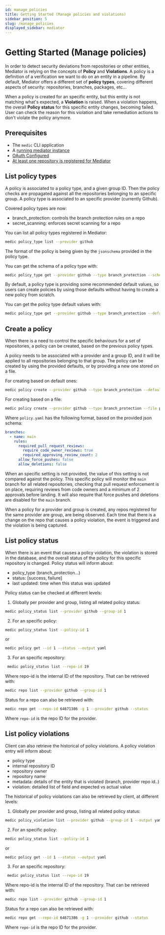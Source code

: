 ```yaml
---
id: manage_policies
title: Getting Started (Manage policies and violations)
sidebar_position: 5
slug: /manage_policies
displayed_sidebar: mediator
---
```


# Getting Started (Manage policies)

In order to detect security deviations from repositories or other entities, Mediator is relying on the concepts of **Policy** and **Violations**.
A policy is a definition of a verification we want to do on an entity in a pipeline. By default, Mediator offers a different set
of **policy types**, covering different aspects of security: repositories, branches, packages, etc...

When a policy is created for an specific entity, but this entity is not matching what's expected, a **Violation** is raised. When a violation
happens, the overall **Policy status** for this specific entity changes, becoming failed. User can check the reason for this violation
and take remediation actions to don't violate the policy anymore.

## Prerequisites

- The `medic` CLI application
- A [running mediator instance](./get_started)
- [OAuth Configured](./config_oauth)
- [At least one repository is registered for Mediator](./enroll_user.md)

## List policy types

A policy is associated to a policy type, and a given group ID. Then the policy checks are propagated
against all the repositories belonging to an specific group. A policy type is associated
to an specific provider (currently Github).

Covered policy types are now:

- branch_protection: controls the branch protection rules on a repo
- secret_scanning: enforces secret scanning for a repo

You can list all policy types registered in Mediator:

```bash
medic policy_type list --provider github
```

The format of the policy is being given by the `jsonschema` provided in the policy type.

You can get the schema of a policy type with:

```bash
medic policy_type get --provider github --type branch_protection --schema
```

By default, a policy type is providing some recommended default values, so users can create policies
by using those defaults without having to create a new policy from scratch.

You can get the policy type default values with:

```bash
medic policy_type get --provider github --type branch_protection --default_schema
```

## Create a policy

When there is a need to control the specific behaviours for a set of repositories, a policy can be
created, based on the previous policy types.

A policy needs to be associated with a provider and a group ID, and it will be applied to all
repositories belonging to that group.
The policy can be created by using the provided defaults, or by providing a new one stored on a file.

For creating based on default ones:

```bash
medic policy create --provider github --type branch_protection --default
```

For creating based on a file:

```bash
medic policy create --provider github --type branch_protection --file policy.yaml
```

Where `policy.yaml` has the following format, based on the provided json schema:

```yaml
branches:
  - name: main
    rules:
      required_pull_request_reviews:
        require_code_owner_reviews: true
        required_approving_review_count: 2
      allow_force_pushes: false
      allow_deletions: false
```

When an specific setting is not provided, the value of this setting is not compared against the policy.
This specific policy will monitor the `main` branch for all related repositories, checking that pull request enforcement is on
place, requiring reviews from code owners and a minimum of 2 approvals before landing. It will also require
that force pushes and deletions are disabled for the `main` branch.

When a policy for a provider and group is created, any repos registered for the same provider are group,
are being observed. Each time that there is a change on the repo that causes a policy violation,
the event is triggered and the violation is being captured.

## List policy status

When there is an event that causes a policy violation, the violation is stored in the database, and the
overall status of the policy for this specific repository is changed.
Policy status will inform about:

- policy_type (branch_protection...)
- status: [success, failure]
- last updated: time when this status was updated

Policy status can be checked at different levels:

1. Globally per provider and group, listing all related policy status:

```bash
medic policy_status list --provider github --group-id 1
```

2. For an specific policy:

```bash
medic policy_status list --policy-id 1
```

or

```bash
medic policy get --id 1 --status --output yaml
```

3. For an specific repository:

```bash
 medic policy_status list --repo-id 19
```

Where repo-id is the internal ID of the repository. That can be retrieved with:

```bash
medic repo list --provider github --group-id 1
```

Status for a repo can also be retrieved with:

```bash
medic repo get --repo-id 64671386 -g 1 --provider github --status
```

Where `repo-id` is the repo ID for the provider.

## List policy violations

Client can also retrieve the historical of policy violations. A policy violation entry
will inform about:

- policy type
- internal repository ID
- repository owner
- repository name
- metadata: details of the entity that is violated (branch, provider repo id..)
- violation: detailed list of field and expected vs actual value

The historical of policy violations can also be retrieved by client, at different levels:

1. Globally per provider and group, listing all related policy status:

```bash
medic policy_violation list --provider github --group-id 1 --output yaml
```

2. For an specific policy:

```bash
medic policy_status list --policy-id 1
```

or

```bash
medic policy get --id 1 --status --output yaml
```

3. For an specific repository:

```bash
 medic policy_status list --repo-id 19
```

Where repo-id is the internal ID of the repository. That can be retrieved with:

```bash
medic repo list --provider github --group-id 1
```

Status for a repo can also be retrieved with:

```bash
medic repo get --repo-id 64671386 -g 1 --provider github --status
```

Where `repo-id` is the repo ID for the provider.
